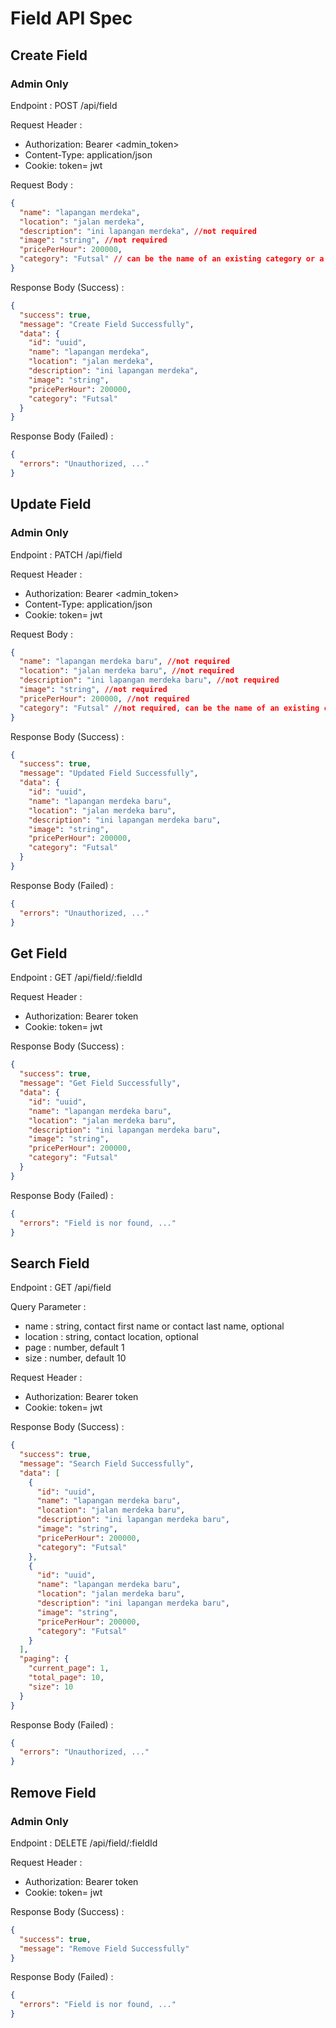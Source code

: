 # Field API Spec

## Create Field

### Admin Only

Endpoint : POST /api/field

Request Header :

- Authorization: Bearer <admin_token>
- Content-Type: application/json
- Cookie: token= jwt

Request Body :

```json
{
  "name": "lapangan merdeka",
  "location": "jalan merdeka",
  "description": "ini lapangan merdeka", //not required
  "image": "string", //not required
  "pricePerHour": 200000,
  "category": "Futsal" // can be the name of an existing category or a new category
}
```

Response Body (Success) :

```json
{
  "success": true,
  "message": "Create Field Successfully",
  "data": {
    "id": "uuid",
    "name": "lapangan merdeka",
    "location": "jalan merdeka",
    "description": "ini lapangan merdeka",
    "image": "string",
    "pricePerHour": 200000,
    "category": "Futsal"
  }
}
```

Response Body (Failed) :

```json
{
  "errors": "Unauthorized, ..."
}
```

## Update Field

### Admin Only

Endpoint : PATCH /api/field

Request Header :

- Authorization: Bearer <admin_token>
- Content-Type: application/json
- Cookie: token= jwt

Request Body :

```json
{
  "name": "lapangan merdeka baru", //not required
  "location": "jalan merdeka baru", //not required
  "description": "ini lapangan merdeka baru", //not required
  "image": "string", //not required
  "pricePerHour": 200000, //not required
  "category": "Futsal" //not required, can be the name of an existing category or a new category
}
```

Response Body (Success) :

```json
{
  "success": true,
  "message": "Updated Field Successfully",
  "data": {
    "id": "uuid",
    "name": "lapangan merdeka baru",
    "location": "jalan merdeka baru",
    "description": "ini lapangan merdeka baru",
    "image": "string",
    "pricePerHour": 200000,
    "category": "Futsal"
  }
}
```

Response Body (Failed) :

```json
{
  "errors": "Unauthorized, ..."
}
```

## Get Field

Endpoint : GET /api/field/:fieldId

Request Header :

- Authorization: Bearer token
- Cookie: token= jwt

Response Body (Success) :

```json
{
  "success": true,
  "message": "Get Field Successfully",
  "data": {
    "id": "uuid",
    "name": "lapangan merdeka baru",
    "location": "jalan merdeka baru",
    "description": "ini lapangan merdeka baru",
    "image": "string",
    "pricePerHour": 200000,
    "category": "Futsal"
  }
}
```

Response Body (Failed) :

```json
{
  "errors": "Field is nor found, ..."
}
```

## Search Field

Endpoint : GET /api/field

Query Parameter :

- name : string, contact first name or contact last name, optional
- location : string, contact location, optional
- page : number, default 1
- size : number, default 10

Request Header :

- Authorization: Bearer token
- Cookie: token= jwt

Response Body (Success) :

```json
{
  "success": true,
  "message": "Search Field Successfully",
  "data": [
    {
      "id": "uuid",
      "name": "lapangan merdeka baru",
      "location": "jalan merdeka baru",
      "description": "ini lapangan merdeka baru",
      "image": "string",
      "pricePerHour": 200000,
      "category": "Futsal"
    },
    {
      "id": "uuid",
      "name": "lapangan merdeka baru",
      "location": "jalan merdeka baru",
      "description": "ini lapangan merdeka baru",
      "image": "string",
      "pricePerHour": 200000,
      "category": "Futsal"
    }
  ],
  "paging": {
    "current_page": 1,
    "total_page": 10,
    "size": 10
  }
}
```

Response Body (Failed) :

```json
{
  "errors": "Unauthorized, ..."
}
```

## Remove Field

### Admin Only

Endpoint : DELETE /api/field/:fieldId

Request Header :

- Authorization: Bearer token
- Cookie: token= jwt

Response Body (Success) :

```json
{
  "success": true,
  "message": "Remove Field Successfully"
}
```

Response Body (Failed) :

```json
{
  "errors": "Field is nor found, ..."
}
```
